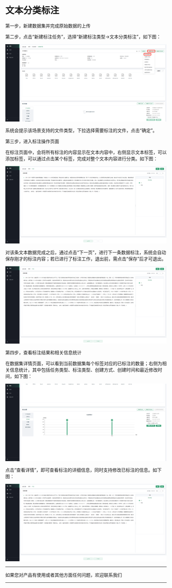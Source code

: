 # 文本分类标注

第一步，新建数据集并完成原始数据的上传

第二步，点击“新建标注任务”，选择“新建标注类型-\>文本分类标注”，如下图：

**![C:\\Users\\WANGQI\~1\\AppData\\Local\\Temp\\1630648148(1).png](media/a39b75190f4c8a0a87b9e54dbddc3c0c.png)**

系统会提示该场景支持的文件类型，下拉选择需要标注的文件，点击“确定”。


第三步，进入标注操作页面

在标注页面中，会将所有标注的内容显示在文本内容中，右侧显示文本标签，可以添加标签，可以通过点击某个标签，完成对整个文本内容进行分类。如下图：

![C:\\Users\\WANGQI\~1\\AppData\\Local\\Temp\\1630648444(1).png](media/517ec2bb22031eed29c1090128e6e4b8.png)

对该条文本数据完成之后，通过点击“下一页”，进行下一条数据标注，系统会自动保存刚才的标注内容；若已进行了标注工作，退出前，需点击“保存”后才可退出。

![C:\\Users\\WANGQI\~1\\AppData\\Local\\Temp\\1630648544(1).png](media/359f488f9f8d12638a003719dcfd5626.png)

第四步，查看标注结果和相关信息统计

在数据集详情页面，可以看到当前数据集每个标签对应的已标注的数量；右侧为相关信息统计，其中包括任务类型、标注类型、创建方式、创建时间和最近修改时间，如下图：

![C:\\Users\\WANGQI\~1\\AppData\\Local\\Temp\\1630648604(1).png](media/07cdc2a2201c22e05dcf06a65eeee75f.png)

点击“查看详情”，即可查看标注的详细信息，同时支持修改已标注的信息。如下图：

![C:\\Users\\WANGQI\~1\\AppData\\Local\\Temp\\1630648544(1).png](media/359f488f9f8d12638a003719dcfd5626.png)



---

如果您对产品有使用或者其他方面任何问题，欢迎联系我们

---
